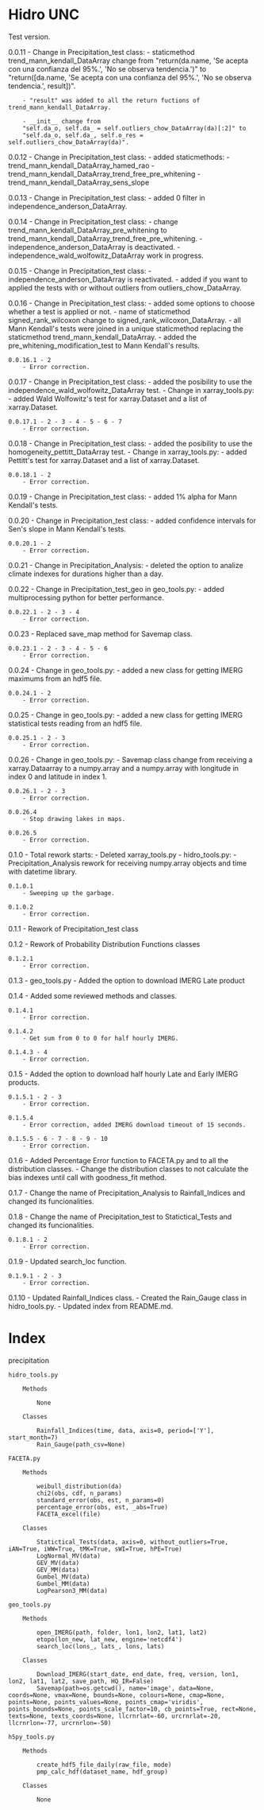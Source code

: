 # Hidro UNC

Test version.

0.0.11
	- Change in Precipitation_test class:
		- staticmethod trend_mann_kendall_DataArray change from 
		"return(da.name, 'Se acepta con una confianza del 95%.', 'No se observa tendencia.')" to 
		"return([da.name, 'Se acepta con una confianza del 95%.', 'No se observa tendencia.', result])".

		- "result" was added to all the return fuctions of trend_mann_kendall_DataArray.

		- __init__ change from
		"self.da_o, self.da_ = self.outliers_chow_DataArray(da)[:2]" to
		"self.da_o, self.da_, self.o_res = self.outliers_chow_DataArray(da)".

0.0.12
	- Change in Precipitation_test class:
		- added staticmethods:
			- trend_mann_kendall_DataArray_hamed_rao
			- trend_mann_kendall_DataArray_trend_free_pre_whitening
			- trend_mann_kendall_DataArray_sens_slope

0.0.13
	- Change in Precipitation_test class:
		- added 0 filter in independence_anderson_DataArray.

0.0.14
	- Change in Precipitation_test class:
		- change trend_mann_kendall_DataArray_pre_whitening to trend_mann_kendall_DataArray_trend_free_pre_whitening.
		- independence_anderson_DataArray is deactivated.
		- independence_wald_wolfowitz_DataArray work in progress.

0.0.15
	- Change in Precipitation_test class:
		- independence_anderson_DataArray is reactivated.
		- added if you want to applied the tests with or without outliers from outliers_chow_DataArray.

0.0.16
	- Change in Precipitation_test class:
		- added some options to choose whether a test is applied or not.
		- name of staticmethod signed_rank_wilcoxon change to signed_rank_wilcoxon_DataArray.
		- all Mann Kendall's tests were joined in a unique staticmethod replacing the staticmethod trend_mann_kendall_DataArray.
		- added the pre_whitening_modification_test to Mann Kendall's results.
	
	0.0.16.1 - 2
		- Error correction.

0.0.17
	- Change in Precipitation_test class:
		- added the posibility to use the independence_wald_wolfowitz_DataArray test.
	- Change in xarray_tools.py:
		- added Wald Wolfowitz's test for xarray.Dataset and a list of xarray.Dataset.
	
	0.0.17.1 - 2 - 3 - 4 - 5 - 6 - 7
		- Error correction.

0.0.18
	- Change in Precipitation_test class:
		- added the posibility to use the homogeneity_pettitt_DataArray test.
	- Change in xarray_tools.py:
		- added Pettitt's test for xarray.Dataset and a list of xarray.Dataset.
	
	0.0.18.1 - 2
		- Error correction.

0.0.19
	- Change in Precipitation_test class:
		- added 1% alpha for Mann Kendall's tests.

0.0.20
	- Change in Precipitation_test class:
		- added confidence intervals for Sen's slope in Mann Kendall's tests.
	
	0.0.20.1 - 2
		- Error correction.

0.0.21
	- Change in Precipitation_Analysis:
		- deleted the option to analize climate indexes for durations higher than a day.

0.0.22
	- Change in Precipitation_test_geo in geo_tools.py:
		- added multiprocessing python for better performance.
	
	0.0.22.1 - 2 - 3 - 4
		- Error correction.

0.0.23
	- Replaced save_map method for Savemap class.
	
	0.0.23.1 - 2 - 3 - 4 - 5 - 6
		- Error correction.

0.0.24
	- Change in geo_tools.py:
		- added a new class for getting IMERG maximums from an hdf5 file.
	
	0.0.24.1 - 2
		- Error correction.

0.0.25
	- Change in geo_tools.py:
		- added a new class for getting IMERG statistical tests reading from an hdf5 file.
	
	0.0.25.1 - 2 - 3
		- Error correction.

0.0.26
	- Change in geo_tools.py:
		- Savemap class change from receiving a xarray.Dataarray to a numpy.array and a numpy.array with longitude in index 0 and latitude in index 1.
	
	0.0.26.1 - 2 - 3
		- Error correction.
	
	0.0.26.4
		- Stop drawing lakes in maps.
	
	0.0.26.5
		- Error correction.

0.1.0
	- Total rework starts:
		- Deleted xarray_tools.py
		- hidro_tools.py: 
			- Precipitation_Analysis rework for receiving numpy.array objects and time with datetime library.
	
	0.1.0.1
		- Sweeping up the garbage.
	
	0.1.0.2
		- Error correction.

0.1.1
	- Rework of Precipitation_test class

0.1.2
	- Rework of Probability Distribution Functions classes
	
	0.1.2.1
		- Error correction.

0.1.3
	- geo_tools.py
		- Added the option to download IMERG Late product

0.1.4
	- Added some reviewed methods and classes.
	
	0.1.4.1
		- Error correction.
	
	0.1.4.2
		- Get sum from 0 to 0 for half hourly IMERG.
	
	0.1.4.3 - 4
		- Error correction.

0.1.5
	- Added the option to download half hourly Late and Early IMERG products.
	
	0.1.5.1 - 2 - 3
		- Error correction.
	
	0.1.5.4
		- Error correction, added IMERG download timeout of 15 seconds.
	
	0.1.5.5 - 6 - 7 - 8 - 9 - 10
		- Error correction.

0.1.6
	- Added Percentage Error function to FACETA.py and to all the distribution classes.
	- Change the distribution classes to not calculate the bias indexes until call with goodness_fit method.

0.1.7
	- Change the name of Precipitation_Analysis to Rainfall_Indices and changed its funcionalities.

0.1.8
	- Change the name of Precipitation_test to Statictical_Tests and changed its funcionalities.

	0.1.8.1 - 2
		- Error correction.

0.1.9
	- Updated search_loc function.
	
	0.1.9.1 - 2 - 3
		- Error correction.

0.1.10
	- Updated Rainfall_Indices class.
	- Created the Rain_Gauge class in hidro_tools.py.
	- Updated index from README.md.

# Index

precipitation

	hidro_tools.py
	
		Methods

			None

		Classes

			Rainfall_Indices(time, data, axis=0, period=['Y'], start_month=7)
			Rain_Gauge(path_csv=None)

	FACETA.py
	
		Methods

			weibull_distribution(da)
			chi2(obs, cdf, n_params)
			standard_error(obs, est, n_params=0)
			percentage_error(obs, est, _abs=True)
			FACETA_excel(file)

		Classes

			Statictical_Tests(data, axis=0, without_outliers=True, iAN=True, iWW=True, tMK=True, sWI=True, hPE=True)
			LogNormal_MV(data)
			GEV_MV(data)
			GEV_MM(data)
			Gumbel_MV(data)
			Gumbel_MM(data)
			LogPearson3_MM(data)

	geo_tools.py

		Methods

			open_IMERG(path, folder, lon1, lon2, lat1, lat2)
			etopo(lon_new, lat_new, engine='netcdf4')
			search_loc(lons_, lats_, lons, lats)

		Classes

			Download_IMERG(start_date, end_date, freq, version, lon1, lon2, lat1, lat2, save_path, HQ_IR=False)
			Savemap(path=os.getcwd(), name='image', data=None, coords=None, vmax=None, bounds=None, colours=None, cmap=None, points=None, points_values=None, points_cmap='viridis', points_bounds=None, points_scale_factor=10, cb_points=True, rect=None, texts=None, texts_coords=None, llcrnrlat=-60, urcrnrlat=-20, llcrnrlon=-77, urcrnrlon=-50)

	h5py_tools.py

		Methods

			create_hdf5_file_daily(raw_file, mode)
			pmp_calc_hdf(dataset_name, hdf_group)

		Classes

			None